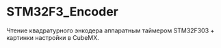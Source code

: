 # STM32F3_Encoder
Чтение квадратурного энкодера аппаратным таймером STM32F303 + картинки настройки в CubeMX.
